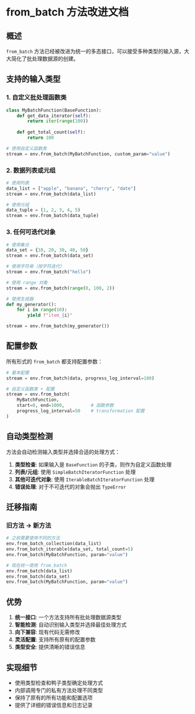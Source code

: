 # from_batch 方法改进文档

## 概述

`from_batch` 方法已经被改进为统一的多态接口，可以接受多种类型的输入源，大大简化了批处理数据源的创建。

## 支持的输入类型

### 1. 自定义批处理函数类
```python
class MyBatchFunction(BaseFunction):
    def get_data_iterator(self):
        return iter(range(100))
    
    def get_total_count(self):
        return 100

# 使用自定义函数类
stream = env.from_batch(MyBatchFunction, custom_param="value")
```

### 2. 数据列表或元组
```python
# 使用列表
data_list = ["apple", "banana", "cherry", "date"]
stream = env.from_batch(data_list)

# 使用元组
data_tuple = (1, 2, 3, 4, 5)
stream = env.from_batch(data_tuple)
```

### 3. 任何可迭代对象
```python
# 使用集合
data_set = {10, 20, 30, 40, 50}
stream = env.from_batch(data_set)

# 使用字符串（按字符迭代）
stream = env.from_batch("hello")

# 使用 range 对象
stream = env.from_batch(range(0, 100, 2))

# 使用生成器
def my_generator():
    for i in range(10):
        yield f"item_{i}"

stream = env.from_batch(my_generator())
```

## 配置参数

所有形式的 `from_batch` 都支持配置参数：

```python
# 基本配置
stream = env.from_batch(data, progress_log_interval=100)

# 自定义函数类 + 配置
stream = env.from_batch(
    MyBatchFunction,
    start=0, end=1000,          # 函数参数
    progress_log_interval=50    # transformation 配置
)
```

## 自动类型检测

方法会自动检测输入类型并选择合适的处理方式：

1. **类型检查**: 如果输入是 `BaseFunction` 的子类，则作为自定义函数处理
2. **列表/元组**: 使用 `SimpleBatchIteratorFunction` 处理
3. **其他可迭代对象**: 使用 `IterableBatchIteratorFunction` 处理
4. **错误处理**: 对于不可迭代的对象会抛出 `TypeError`

## 迁移指南

### 旧方法 → 新方法

```python
# 之前需要使用不同的方法
env.from_batch_collection(data_list)
env.from_batch_iterable(data_set, total_count=5)
env.from_batch(MyBatchFunction, param="value")

# 现在统一使用 from_batch
env.from_batch(data_list)
env.from_batch(data_set)
env.from_batch(MyBatchFunction, param="value")
```

## 优势

1. **统一接口**: 一个方法支持所有批处理数据源类型
2. **智能检测**: 自动识别输入类型并选择最佳处理方式
3. **向下兼容**: 现有代码无需修改
4. **灵活配置**: 支持所有原有的配置参数
5. **类型安全**: 提供清晰的错误信息

## 实现细节

- 使用类型检查和鸭子类型确定处理方式
- 内部调用专门的私有方法处理不同类型
- 保持了原有的所有功能和配置选项
- 提供了详细的错误信息和日志记录
